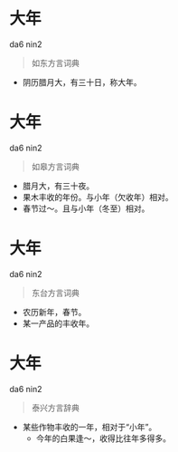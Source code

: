 # 大年
da6 nin2
> 如东方言词典
- 阴历腊月大，有三十日，称大年。

# 大年
da6 nin2
> 如皋方言词典
- 腊月大，有三十夜。
- 果木丰收的年份。与小年（欠收年）相对。
- 春节过～。且与小年（冬至）相对。

# 大年
da6 nin2
> 东台方言词典
- 农历新年，春节。
- 某一产品的丰收年。

# 大年
da6 nin2
> 泰兴方言辞典
- 某些作物丰收的一年，相对于“小年”。
  - 今年的白果逢～，收得比往年多得多。
